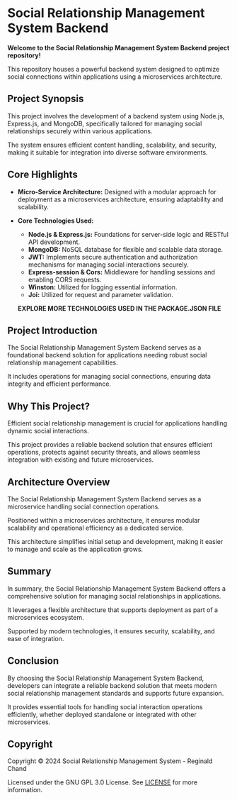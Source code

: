 # Social Relationship Management System Backend

**Welcome to the Social Relationship Management System Backend project repository!**

This repository houses a powerful backend system designed to optimize social connections within applications using a microservices architecture.

## Project Synopsis

This project involves the development of a backend system using Node.js, Express.js, and MongoDB, specifically tailored for managing social relationships securely within various applications.

The system ensures efficient content handling, scalability, and security, making it suitable for integration into diverse software environments.

## Core Highlights

- **Micro-Service Architecture:** Designed with a modular approach for deployment as a microservices architecture, ensuring adaptability and scalability.
  
- **Core Technologies Used:**
  - **Node.js & Express.js:** Foundations for server-side logic and RESTful API development.
  - **MongoDB:** NoSQL database for flexible and scalable data storage.
  - **JWT:** Implements secure authentication and authorization mechanisms for managing social interactions securely.
  - **Express-session & Cors:** Middleware for handling sessions and enabling CORS requests.
  - **Winston:** Utilized for logging essential information.
  - **Joi:** Utilized for request and parameter validation.
  
  **EXPLORE MORE TECHNOLOGIES USED IN THE PACKAGE.JSON FILE**

## Project Introduction

The Social Relationship Management System Backend serves as a foundational backend solution for applications needing robust social relationship management capabilities.

It includes operations for managing social connections, ensuring data integrity and efficient performance.

## Why This Project?

Efficient social relationship management is crucial for applications handling dynamic social interactions.

This project provides a reliable backend solution that ensures efficient operations, protects against security threats, and allows seamless integration with existing and future microservices.

## Architecture Overview

The Social Relationship Management System Backend serves as a microservice handling social connection operations.

Positioned within a microservices architecture, it ensures modular scalability and operational efficiency as a dedicated service.

This architecture simplifies initial setup and development, making it easier to manage and scale as the application grows.

## Summary

In summary, the Social Relationship Management System Backend offers a comprehensive solution for managing social relationships in applications.

It leverages a flexible architecture that supports deployment as part of a microservices ecosystem.

Supported by modern technologies, it ensures security, scalability, and ease of integration.

## Conclusion

By choosing the Social Relationship Management System Backend, developers can integrate a reliable backend solution that meets modern social relationship management standards and supports future expansion.

It provides essential tools for handling social interaction operations efficiently, whether deployed standalone or integrated with other microservices.

## Copyright

Copyright © 2024 Social Relationship Management System - Reginald Chand

Licensed under the GNU GPL 3.0 License. See [LICENSE](LICENSE) for more information.
